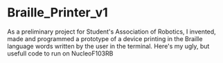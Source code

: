 # Braille_Printer_v1
As a preliminary project for Student's Association of Robotics, I invented, made and programmed a prototype of a device printing in the Braille language words written by the user in the terminal. Here's my ugly, but usefull code to run on NucleoF103RB
